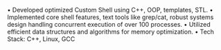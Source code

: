 • Developed optimized Custom Shell using C++, OOP, templates, STL.
• Implemented core shell features, text tools like grep/cat, robust systems design handling concurrent
execution of over 100 processes.
• Utilized efficient data structures and algorithms for memory optimization.
• Tech Stack: C++, Linux, GCC
